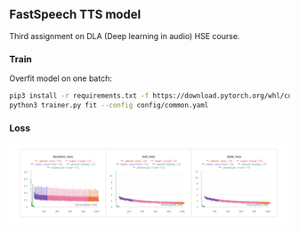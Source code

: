 ## FastSpeech TTS model

Third assignment on DLA (Deep learning in audio) HSE course.

### Train

Overfit model on one batch:

```bash
pip3 install -r requirements.txt -f https://download.pytorch.org/whl/cu113/torch_stable.html
python3 trainer.py fit --config config/common.yaml
```

### Loss

<img src='images/loss.png' width='600'>
